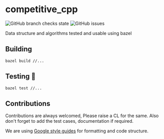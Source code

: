 # competitive_cpp
![GitHub branch checks state](https://img.shields.io/github/checks-status/rishabhdeepsingh/competitive_cpp/main?style=for-the-badge) ![GitHub issues](https://img.shields.io/github/issues/rishabhdeepsingh/competitive_cpp?style=for-the-badge)

Data structure and algorithms tested and usable using bazel

## Building

```
bazel build //...
```

## Testing 🧪

```
bazel test //...
```

## Contributions

Contributions are always welcomed, Please raise a CL for the same. Also don't forget to add the test cases,
documentation if required.

We are using [Google style guides](https://google.github.io/styleguide/cppguide.html) for formatting and code structure.

